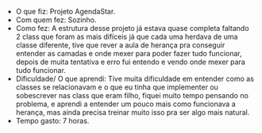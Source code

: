 - O que fiz: Projeto AgendaStar.
- Com quem fez: Sozinho.
- Como fez: A estrutura desse projeto já estava quase completa faltando 2 class que foram as mais difíceis já que cada uma herdava de uma classe diferente, tive que rever a aula de herança pra conseguir entender as camadas e onde mexer para poder fazer tudo funcionar, depois de muita tentativa e erro fui entendo e vendo onde mexer para tudo funcionar.
- Dificuldade/ O que aprendi: Tive muita dificuldade em entender como as classes se relacionavam e o que eu tinha que implementer ou sobescrever nas class que eram filho, fiquei muito tempo pensando no problema, e aprendi a entender um pouco mais como funcionava a herança, mas ainda precisa treinar muito isso pra ser algo mais natural.
- Tempo gasto: 7 horas.